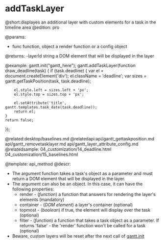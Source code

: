 addTaskLayer
=============

@short:displayes an additional layer with custom elements for a task in the timeline area
@edition: pro

@params:
- func	function, object	a render function  or a config object 

@returns:
-layerId	string		a DOM element that will be displayed in the layer


@example:
gantt.init("gantt_here");
gantt.addTaskLayer(function draw_deadline(task) {
	if (task.deadline) {
		var el = document.createElement('div');
		el.className = 'deadline';
		var sizes = gantt.getTaskPosition(task, task.deadline);

		el.style.left = sizes.left + 'px';
		el.style.top = sizes.top + 'px';

		el.setAttribute('title', gantt.templates.task_date(task.deadline));
		return el;
	}
	return false;
});


@related:desktop/baselines.md
@relatedapi:api/gantt_gettaskposition.md
  api/gantt_removetasklayer.md
  api/gantt_layer_attribute_config.md
@relatedsample:
	04_customization/14_deadline.html
    04_customization/15_baselines.html
	
@template:	api_method
@descr:
- The argument function takes a task's object as a parameter and must return a DOM element that will be displayed in the layer.
- The argument can also be an object. In this case, it can have the following properties:
	- render - (*function*)  a function that answers for rendering the layer's elements (mandatory)
	- container - (*DOM element*) a layer's container (optional)
    - topmost - (*boolean*) if true, the element will display over the task (optional)
    - filter - (*function*) a function that takes a task object as a parameter. If returns 'false'  - the 'render' function won't be called for a task (optional)
- Beware, custom layers will be reset after the next call of <a href="api/gantt_init.md">gantt.init</a>
